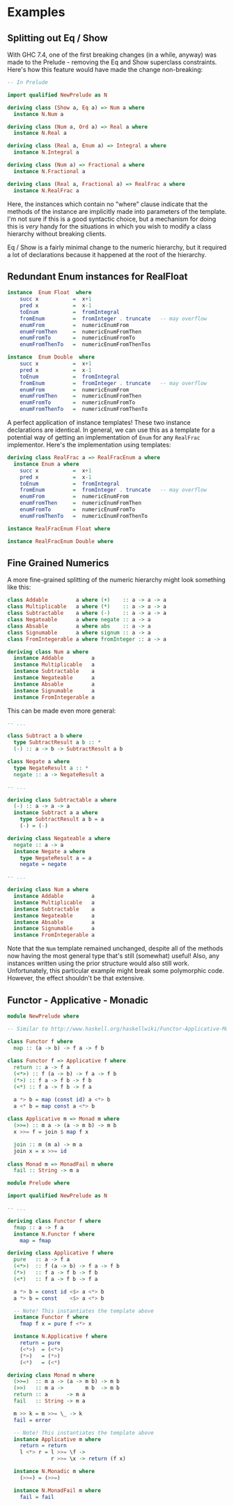 Examples
========

Splitting out Eq / Show
-----------------------

With GHC 7.4, one of the first breaking changes (in a while, anyway) was made
to the Prelude - removing the Eq and Show superclass constraints.  Here's how
this feature would have made the change non-breaking:

```haskell
-- In Prelude

import qualified NewPrelude as N

deriving class (Show a, Eq a) => Num a where
  instance N.Num a

deriving class (Num a, Ord a) => Real a where
  instance N.Real a

deriving class (Real a, Enum a) => Integral a where
  instance N.Integral a

deriving class (Num a) => Fractional a where
  instance N.Fractional a

deriving class (Real a, Fractional a) => RealFrac a where
  instance N.RealFrac a
```

Here, the instances which contain no "where" clause indicate that the methods
of the instance are implicitly made into parameters of the template.  I'm not
sure if this is a good syntactic choice, but a mechanism for doing this is
_very_ handy for the situations in which you wish to modify a class hierarchy
without breaking clients.

Eq / Show is a fairly minimal change to the numeric hierarchy, but it required
a lot of declarations because it happened at the root of the hierarchy.

Redundant Enum instances for RealFloat
--------------------------------------

```haskell
instance  Enum Float  where
    succ x           =  x+1
    pred x           =  x-1
    toEnum           =  fromIntegral
    fromEnum         =  fromInteger . truncate   -- may overflow
    enumFrom         =  numericEnumFrom
    enumFromThen     =  numericEnumFromThen
    enumFromTo       =  numericEnumFromTo
    enumFromThenTo   =  numericEnumFromThenTos

instance  Enum Double  where
    succ x           =  x+1
    pred x           =  x-1
    toEnum           =  fromIntegral
    fromEnum         =  fromInteger . truncate   -- may overflow
    enumFrom         =  numericEnumFrom
    enumFromThen     =  numericEnumFromThen
    enumFromTo       =  numericEnumFromTo
    enumFromThenTo   =  numericEnumFromThenTo
```

A perfect application of instance templates!  These two instance declarations
are identical. In general, we can use this as a template for a potential
way of getting an implementation of `Enum` for any `RealFrac` implementor.
Here's the implementation using templates:

```haskell
deriving class RealFrac a => RealFracEnum a where
  instance Enum a where
    succ x           =  x+1
    pred x           =  x-1
    toEnum           =  fromIntegral
    fromEnum         =  fromInteger . truncate   -- may overflow
    enumFrom         =  numericEnumFrom
    enumFromThen     =  numericEnumFromThen
    enumFromTo       =  numericEnumFromTo
    enumFromThenTo   =  numericEnumFromThenTo

instance RealFracEnum Float where

instance RealFracEnum Double where
```

Fine Grained Numerics
---------------------

A more fine-grained splitting of the numeric hierarchy might look something
like this:

```haskell
class Addable         a where (+)    :: a -> a -> a
class Multiplicable   a where (*)    :: a -> a -> a
class Subtractable    a where (-)    :: a -> a -> a
class Negateable      a where negate :: a -> a
class Absable         a where abs    :: a -> a
class Signumable      a where signum :: a -> a
class FromIntegerable a where fromInteger :: a -> a

deriving class Num a where
  instance Addable         a
  instance Multiplicable   a
  instance Subtractable    a
  instance Negateable      a
  instance Absable         a
  instance Signumable      a
  instance FromIntegerable a
```

This can be made even more general:

```haskell
-- ...

class Subtract a b where
  type SubtractResult a b :: *
  (-) :: a -> b -> SubtractResult a b

class Negate a where
  type NegateResult a :: *
  negate :: a -> NegateResult a

-- ...

deriving class Subtractable a where
  (-) :: a -> a -> a
  instance Subtract a a where
    type SubtractResult a b = a
    (-) = (-)

deriving class Negateable a where
  negate :: a -> a
  instance Negate a where
    type NegateResult a = a
    negate = negate

-- ...

deriving class Num a where
  instance Addable         a
  instance Multiplicable   a
  instance Subtractable    a
  instance Negateable      a
  instance Absable         a
  instance Signumable      a
  instance FromIntegerable a
```

Note that the `Num` template remained unchanged, despite all of the methods
now having the most general type that's still (somewhat) useful!  Also, any
instances  written using the prior structure would also still work.
Unfortunately, this particular example might break some polymorphic code.
However, the effect shouldn't be that extensive.

Functor - Applicative - Monadic
-------------------------------
```haskell
module NewPrelude where

-- Similar to http://www.haskell.org/haskellwiki/Functor-Applicative-Monad_Proposal

class Functor f where
  map :: (a -> b) -> f a -> f b
 
class Functor f => Applicative f where
  return :: a -> f a
  (<*>) :: f (a -> b) -> f a -> f b
  (*>) :: f a -> f b -> f b
  (<*) :: f a -> f b -> f a

  a *> b = map (const id) a <*> b
  a <* b = map const a <*> b
 
class Applicative m => Monad m where
  (>>=) :: m a -> (a -> m b) -> m b
  x >>= f = join $ map f x

  join :: m (m a) -> m a
  join x = x >>= id
 
class Monad m => MonadFail m where
  fail :: String -> m a
```

```Haskell
module Prelude where

import qualified NewPrelude as N

-- ...

deriving class Functor f where
  fmap :: a -> f a
  instance N.Functor f where
    map = fmap

deriving class Applicative f where
  pure   :: a -> f a
  (<*>)  :: f (a -> b) -> f a -> f b
  (*>)   :: f a -> f b -> f b
  (<*)   :: f a -> f b -> f a

  a *> b = const id <$> a <*> b
  a *> b = const    <$> a <*> b

  -- Note! This instantiates the template above
  instance Functor f where
    fmap f x = pure f <*> x

  instance N.Applicative f where
    return = pure
    (<*>)  = (<*>)
    (*>)   = (*>)
    (<*)   = (<*)

deriving class Monad m where
  (>>=)  :: m a -> (a -> m b) -> m b
  (>>)   :: m a ->       m b  -> m b
  return :: a      -> m a
  fail   :: String -> m a

  m >> k = m >>= \_ -> k
  fail = error

  -- Note! This instantiates the template above
  instance Applicative m where
    return = return
    l <*> r = l >>= \f ->
              r >>= \x -> return (f x)

  instance N.Monadic m where
    (>>=) = (>>=)

  instance N.MonadFail m where
    fail = fail
```
